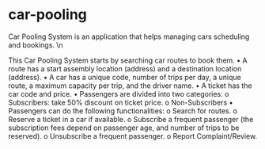 # car-pooling
Car Pooling System is an application that helps managing cars scheduling and bookings. \n

This Car Pooling System starts by searching car routes to book them.
• A route has a start assembly location (address) and a destination location (address).
• A car has a unique code, number of trips per day, a unique route, a maximum capacity per trip, and the driver name.
• A ticket has the car code and price.
• Passengers are divided into two categories:
  o Subscribers: take 50% discount on ticket price.
  o Non-Subscribers
• Passengers can do the following functionalities:
  o Search for routes.
  o Reserve a ticket in a car if available.
  o Subscribe a frequent passenger (the subscription fees depend on passenger age, and number of trips to be reserved).
  o Unsubscribe a frequent passenger.
  o Report Complaint/Review.
